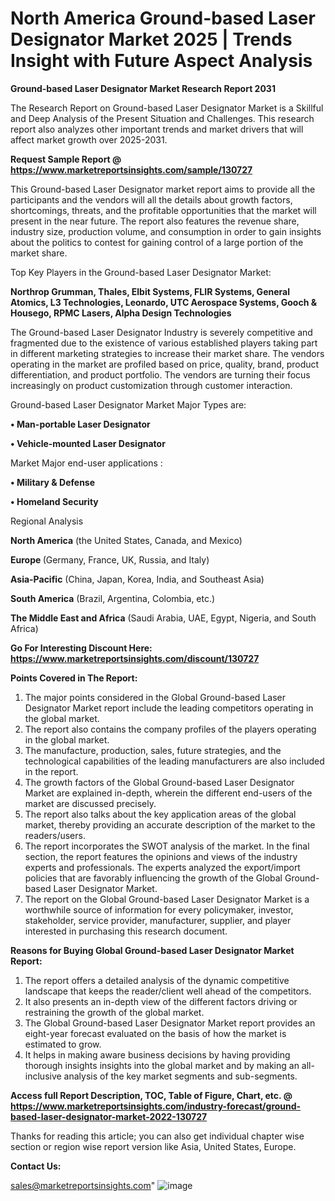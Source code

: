 # North America Ground-based Laser Designator Market 2025 | Trends Insight with Future Aspect Analysis

<strong>Ground-based Laser Designator Market Research Report 2031</strong>

The Research Report on Ground-based Laser Designator Market is a Skillful and Deep Analysis of the Present Situation and Challenges. This research report also analyzes other important trends and market drivers that will affect market growth over 2025-2031.

<strong>Request Sample Report @ <a href=https://www.marketreportsinsights.com/sample/130727>https://www.marketreportsinsights.com/sample/130727</a></strong>

This Ground-based Laser Designator market report aims to provide all the participants and the vendors will all the details about growth factors, shortcomings, threats, and the profitable opportunities that the market will present in the near future. The report also features the revenue share, industry size, production volume, and consumption in order to gain insights about the politics to contest for gaining control of a large portion of the market share.

Top Key Players in the Ground-based Laser Designator Market:

<strong>Northrop Grumman, Thales, Elbit Systems, FLIR Systems, General Atomics, L3 Technologies, Leonardo, UTC Aerospace Systems, Gooch & Housego, RPMC Lasers, Alpha Design Technologies</strong>

The Ground-based Laser Designator Industry is severely competitive and fragmented due to the existence of various established players taking part in different marketing strategies to increase their market share. The vendors operating in the market are profiled based on price, quality, brand, product differentiation, and product portfolio. The vendors are turning their focus increasingly on product customization through customer interaction.

Ground-based Laser Designator Market Major Types are:

<strong>• Man-portable Laser Designator

• Vehicle-mounted Laser Designator</strong>

Market Major end-user applications :

<strong>• Military & Defense

• Homeland Security</strong>

Regional Analysis

</u><strong><b>North America</b></strong> (the United States, Canada, and Mexico)

<strong><b>Europe </b></strong>(Germany, France, UK, Russia, and Italy)

<strong><b>Asia-Pacific</b></strong> (China, Japan, Korea, India, and Southeast Asia)

<strong><b>South America</b></strong> (Brazil, Argentina, Colombia, etc.)

<strong><b>The Middle East and Africa</b></strong> (Saudi Arabia, UAE, Egypt, Nigeria, and South Africa)

<strong>Go For Interesting Discount Here: <a href=https://www.marketreportsinsights.com/discount/130727>https://www.marketreportsinsights.com/discount/130727</a></strong>

<strong>Points Covered in The Report:</strong>
<ol>
  <li>The major points considered in the Global Ground-based Laser Designator Market report include the leading competitors operating in the global market.</li>
  <li>The report also contains the company profiles of the players operating in the global market.</li>
  <li>The manufacture, production, sales, future strategies, and the technological capabilities of the leading manufacturers are also included in the report.</li>
  <li>The growth factors of the Global Ground-based Laser Designator Market are explained in-depth, wherein the different end-users of the market are discussed precisely.</li>
  <li>The report also talks about the key application areas of the global market, thereby providing an accurate description of the market to the readers/users.</li>
  <li>The report incorporates the SWOT analysis of the market. In the final section, the report features the opinions and views of the industry experts and professionals. The experts analyzed the export/import policies that are favorably influencing the growth of the Global Ground-based Laser Designator Market.</li>
  <li>The report on the Global Ground-based Laser Designator Market is a worthwhile source of information for every policymaker, investor, stakeholder, service provider, manufacturer, supplier, and player interested in purchasing this research document.</li>
</ol>
<strong>Reasons for Buying Global Ground-based Laser Designator Market Report:</strong>

<ol>
  <li>The report offers a detailed analysis of the dynamic competitive landscape that keeps the reader/client well ahead of the competitors.</li>
  <li>It also presents an in-depth view of the different factors driving or restraining the growth of the global market.</li>
  <li>The Global Ground-based Laser Designator Market report provides an eight-year forecast evaluated on the basis of how the market is estimated to grow.</li>
  <li>It helps in making aware business decisions by having providing thorough insights insights into the global market and by making an all-inclusive analysis of the key market segments and sub-segments.</li>
</ol>
<strong>Access full Report Description, TOC, Table of Figure, Chart, etc. @ <a href=https://www.marketreportsinsights.com/industry-forecast/ground-based-laser-designator-market-2022-130727>https://www.marketreportsinsights.com/industry-forecast/ground-based-laser-designator-market-2022-130727</a></strong>


Thanks for reading this article; you can also get individual chapter wise section or region wise report version like Asia, United States, Europe.

<strong>Contact Us:</strong>

sales@marketreportsinsights.com"
![image](https://github.com/user-attachments/assets/118aa137-31b9-4917-a8ca-a0c769a381ab)
